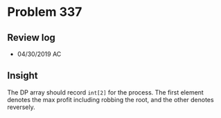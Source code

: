 # Problem 337
## Review log
+ 04/30/2019 AC

## Insight
The DP array should record `int[2]` for the process. The first element denotes the max profit including robbing the root, and the other denotes reversely.
